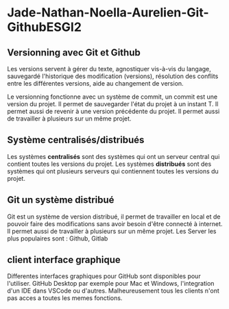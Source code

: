 # Jade-Nathan-Noella-Aurelien-Git-GithubESGI2


## Versionning avec Git et Github

Les versions servent à gérer du texte, agnostiquer vis-à-vis du langage, sauvegardé l'historique des modification (versions), résolution des conflits entre les différentes versions, aide au changement de version.

Le versionning fonctionne avec un système de commit, un commit est une version du projet. Il permet de sauvegarder l'état du projet à un instant T. Il permet aussi de revenir à une version précédente du projet. Il permet aussi de travailler à plusieurs sur un même projet.

## Système centralisés/distribués

Les systèmes **centralisés** sont des systèmes qui ont un serveur central qui contient toutes les versions du projet. Les systèmes **distribués** sont des systèmes qui ont plusieurs serveurs qui contiennent toutes les versions du projet. 

## Git un système distribué

Git est un système de version distribué, il permet de travailler en local et de pouvoir faire des modifications sans avoir besoin d'être connecté à internet. Il permet aussi de travailler à plusieurs sur un même projet.
Les Server les plus populaires sont : Github, Gitlab


## client interface graphique
Differentes interfaces graphiques pour GitHub sont disponibles pour l'utiliser. GitHub Desktop par exemple pour Mac et Windows, l'integration d'un IDE dans VSCode ou d'autres. Malheureusement tous les clients n'ont pas acces a toutes les memes fonctions. 
